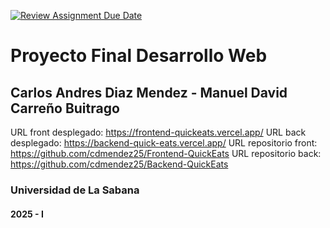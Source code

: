 [![Review Assignment Due Date](https://classroom.github.com/assets/deadline-readme-button-22041afd0340ce965d47ae6ef1cefeee28c7c493a6346c4f15d667ab976d596c.svg)](https://classroom.github.com/a/rwvtBPU9)
# Proyecto Final Desarrollo Web
## Carlos Andres Diaz Mendez - Manuel David Carreño Buitrago

URL front desplegado: https://frontend-quickeats.vercel.app/
URL back desplegado: https://backend-quick-eats.vercel.app/
URL repositorio front: https://github.com/cdmendez25/Frontend-QuickEats
URL repositorio back: https://github.com/cdmendez25/Backend-QuickEats

### Universidad de La Sabana
#### 2025 - I
